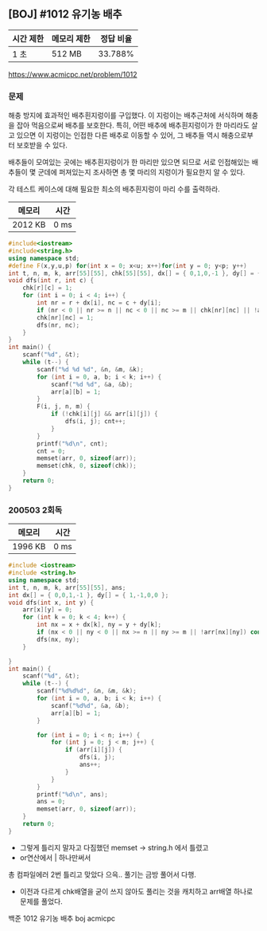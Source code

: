 ## [BOJ] #1012 유기농 배추

| 시간 제한 | 메모리 제한 | 정답 비율 |
| --------- | ----------- | --------- |
| 1 초      | 512 MB      | 33.788%   |

https://www.acmicpc.net/problem/1012



### 문제

해충 방지에 효과적인 배추흰지렁이를 구입했다.  이 지렁이는 배추근처에 서식하며 해충을 잡아 먹음으로써 배추를 보호한다. 특히, 어떤 배추에 배추흰지렁이가 한 마리라도 살고 있으면 이 지렁이는 인접한 다른 배추로 이동할 수 있어, 그 배추들 역시 해충으로부터 보호받을 수 있다.

배추들이 모여있는 곳에는 배추흰지렁이가 한 마리만 있으면 되므로 서로 인접해있는 배추들이 몇 군데에 퍼져있는지 조사하면 총 몇 마리의 지렁이가 필요한지 알 수 있다.

각 테스트 케이스에 대해 필요한 최소의 배추흰지렁이 마리 수를 출력하라.



| 메모리  | 시간 |
| ------- | ---- |
| 2012 KB | 0 ms |

```c++
#include<iostream>
#include<string.h>
using namespace std;
#define F(x,y,u,p) for(int x = 0; x<u; x++)for(int y = 0; y<p; y++)
int t, n, m, k, arr[55][55], chk[55][55], dx[] = { 0,1,0,-1 }, dy[] = { 1,0,-1,0 }, cnt;
void dfs(int r, int c) {
	chk[r][c] = 1;
	for (int i = 0; i < 4; i++) {
		int nr = r + dx[i], nc = c + dy[i];
		if (nr < 0 || nr >= n || nc < 0 || nc >= m || chk[nr][nc] || !arr[nr][nc]) continue;
		chk[nr][nc] = 1;
		dfs(nr, nc);
	}
}
int main() {
	scanf("%d", &t);
	while (t--) {
		scanf("%d %d %d", &n, &m, &k);
		for (int i = 0, a, b; i < k; i++) {
			scanf("%d %d", &a, &b);
			arr[a][b] = 1;
		}
		F(i, j, n, m) {
			if (!chk[i][j] && arr[i][j]) {
				dfs(i, j); cnt++;
			}
		}
		printf("%d\n", cnt);
		cnt = 0; 
		memset(arr, 0, sizeof(arr));
		memset(chk, 0, sizeof(chk));
	}
	return 0;
}
```





### 200503 2회독

| 메모리  | 시간 |
| ------- | ---- |
| 1996 KB | 0 ms |

```c++
#include <iostream>
#include <string.h>
using namespace std;
int t, n, m, k, arr[55][55], ans;
int dx[] = { 0,0,1,-1 }, dy[] = { 1,-1,0,0 };
void dfs(int x, int y) {
	arr[x][y] = 0;
	for (int k = 0; k < 4; k++) {
		int nx = x + dx[k], ny = y + dy[k];
		if (nx < 0 || ny < 0 || nx >= n || ny >= m || !arr[nx][ny]) continue;
		dfs(nx, ny);
	}

}
int main() {
	scanf("%d", &t);
	while (t--) {
		scanf("%d%d%d", &n, &m, &k);
		for (int i = 0, a, b; i < k; i++) {
			scanf("%d%d", &a, &b);
			arr[a][b] = 1;
		}

		for (int i = 0; i < n; i++) {
			for (int j = 0; j < m; j++) {
				if (arr[i][j]) {
					dfs(i, j);
					ans++;
				}
			}
		}
		printf("%d\n", ans);
		ans = 0;
		memset(arr, 0, sizeof(arr));
	}
	return 0;
}
```

- 그렇게 틀리지 말자고 다짐했던 memset → string.h 에서 틀렸고
- or연산에서 | 하나만써서

총 컴파일에러 2번 틀리고 맞았다 으윽.. 풀기는 금방 풀어서 다행.

- 이전과 다르게 chk배열을 굳이 쓰지 않아도 풀리는 것을 캐치하고 arr배열 하나로 문제를 풀었다.





백준 1012 유기농 배추 boj acmicpc

